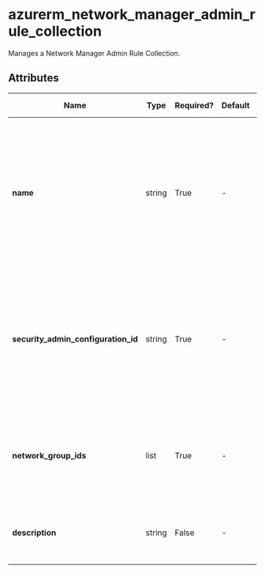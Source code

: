 # azurerm_network_manager_admin_rule_collection

Manages a Network Manager Admin Rule Collection.

## Attributes

| Name | Type | Required? | Default  | possible values | Description |
| ---- | ---- | --------- | -------- | ----------- | ----------- |
| **name** | string | True | -  |  -  | Specifies the name which should be used for this Network Manager Admin Rule Collection. Changing this forces a new Network Manager Admin Rule Collection to be created. | 
| **security_admin_configuration_id** | string | True | -  |  -  | Specifies the ID of the Network Manager Security Admin Configuration. Changing this forces a new Network Manager Admin Rule Collection to be created. | 
| **network_group_ids** | list | True | -  |  -  | A list of Network Group ID which this Network Manager Admin Rule Collection applies to. | 
| **description** | string | False | -  |  -  | A description of the Network Manager Admin Rule Collection. | 

